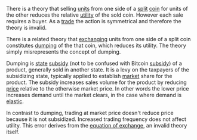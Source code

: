 There is a theory that selling [units](Glossary#unit) from one side of a [split](Glossary#split) [coin](Glossary#coin) for units of the other reduces the relative [utility](Glossary#utility) of the sold coin. However each sale requires a buyer. As a [trade](Glossary#trade) the action is symmetrical and therefore the theory is invalid. 

There is a related theory that [exchanging](Glossary#exchange) units from one side of a split coin constitutes [dumping](https://en.m.wikipedia.org/wiki/Dumping_(pricing_policy)) of the that coin, which reduces its utility. The theory simply misrepresents the concept of dumping.

Dumping is [state](Glossary#state) [subsidy](https://en.m.wikipedia.org/wiki/Subsidy) (not to be confused with Bitcoin [subsidy](Glossary#subsidy)) of a product, generally sold in another state. It is a levy on the taxpayers of the subsidizing state, typically applied to establish [market](Glossary#market) share for the product. The subsidy increases sales volume for the product by reducing [price](Glossary#price) relative to the otherwise market price. In other words the lower price increases demand until the market clears, in the case where demand is [elastic](https://en.m.wikipedia.org/wiki/Price_elasticity_of_demand).

In contrast to dumping, trading at market price doesn't reduce price because it is not subsidized. Increased trading frequency does not affect utility. This error derives from the [equation of exchange](https://mises.org/library/man-economy-and-state-power-and-market/html/p/1107), an invalid theory itself.
